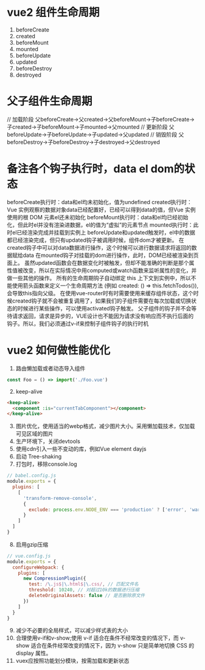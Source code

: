 # vue2 组件生命周期
1. beforeCreate
2. created
3. beforeMount
4. mounted
5. beforeUpdate
6. updated
7. beforeDestroy
8. destroyed

# 父子组件生命周期
// 加载阶段
父beforeCreate->父created->父beforeMount->子beforeCreate->子created->子beforeMount->子mounted->父mounted
// 更新阶段
父beforeUpdate->子beforeUpdate->子updated->父updated
// 销毁阶段
父beforeDestroy->子beforeDestroy->子destroyed->父destroyed

# 备注各个钩子执行时，data el dom的状态
beforeCreate执行时：data和el均未初始化，值为undefined
created执行时：Vue 实例观察的数据对象data已经配置好，已经可以得到data的值，但Vue 实例使用的根 DOM 元素el还未初始化
beforeMount执行时：data和el均已经初始化，但此时el并没有渲染进数据，el的值为“虚拟”的元素节点
mounted执行时：此时el已经渲染完成并挂载到实例上
beforeUpdate和updated触发时，el中的数据都已经渲染完成，但只有updated钩子被调用时候，组件dom才被更新。
在created钩子中可以对data数据进行操作，这个时候可以进行数据请求将返回的数据赋给data
在mounted钩子对挂载的dom进行操作，此时，DOM已经被渲染到页面上。
虽然updated函数会在数据变化时被触发，但却不能准确的判断是那个属性值被改变，所以在实际情况中用computed或watch函数来监听属性的变化，并做一些其他的操作。
所有的生命周期钩子自动绑定 this 上下文到实例中，所以不能使用箭头函数来定义一个生命周期方法 (例如 created: () => this.fetchTodos()),会导致this指向父级。
在使用vue-router时有时需要使用来缓存组件状态，这个时候created钩子就不会被重复调用了，如果我们的子组件需要在每次加载或切换状态的时候进行某些操作，可以使用activated钩子触发。
父子组件的钩子并不会等待请求返回，请求是异步的，VUE设计也不能因为请求没有响应而不执行后面的钩子。所以，我们必须通过v-if来控制子组件钩子的执行时机

# vue2 如何做性能优化
1. 路由懒加载或者动态导入组件
```javascript
const Foo = () => import('./Foo.vue')
```
2. keep-alive
```html
<keep-alive>
  <component :is="currentTabComponent"></component>
</keep-alive>
```
3. 图片优化，使用适当的webp格式，减少图片大小。采用懒加载技术，仅加载可见区域的图片
4. 生产环境下，关闭devtools
5. 使用cdn引入一些不变动的库，例如Vue element dayjs
6. 启动 Tree-shaking
7. 打包时，移除console.log
```javascript
// babel.config.js
module.exports = {
  plugins: [
    [
      'transform-remove-console',
      {
        exclude: process.env.NODE_ENV === 'production' ? ['error', 'warn'] : []
      }
    ]
  ]
}
```
8. 启用gzip压缩
```js
// vue.config.js
module.exports = {
  configureWebpack: {
    plugins: [
      new CompressionPlugin({
        test: /\.js$|\.html$|\.css/, // 匹配文件名
        threshold: 10240, // 对超过10k的数据进行压缩
        deleteOriginalAssets: false // 是否删除原文件
      })
    ]
  }
}
```
9. 减少不必要的全局样式，可以减少样式表的大小
10. 合理使用v-if和v-show;使用 v-if 适合在条件不经常改变的情况下，而 v-show 适合在条件经常改变的情况下，因为 v-show 只是简单地切换 CSS 的 display 属性。
11. vuex应按照功能划分模块，按需加载和更新状态